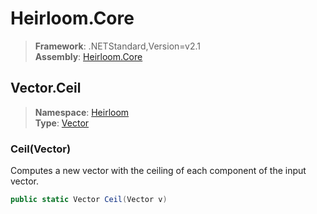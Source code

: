 # Heirloom.Core

> **Framework**: .NETStandard,Version=v2.1  
> **Assembly**: [Heirloom.Core][0]  

## Vector.Ceil

> **Namespace**: [Heirloom][0]  
> **Type**: [Vector][1]  

### Ceil(Vector)

Computes a new vector with the ceiling of each component of the input vector.

```cs
public static Vector Ceil(Vector v)
```

[0]: ../Heirloom.Core.md
[1]: Heirloom.Vector.md
